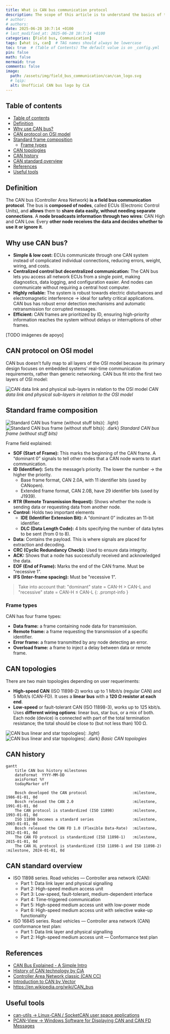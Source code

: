 ```yaml
---
title: What is CAN bus communication protocol
description: The scope of this article is to understand the basics of the classic CAN bus protocol.
# author:
# authors:
date: 2025-06-28 10:7:14 +0100
# last_modified_at: 2025-06-28 10:7:14 +0100
categories: [Field bus, Communication]
tags: [what is, can]  # TAG names should always be lowercase
toc: true  # (Table of Contents) The default value is on _config.yml
pin: false
math: false
mermaid: true
comments: false
image:
  path: /assets/img/field_bus_communication/can/can_logo.svg
  # lqip:
  alt: Unofficial CAN bus logo by CiA
---
```


## Table of contents

- [Table of contents](#table-of-contents)
- [Definition](#definition)
- [Why use CAN bus?](#why-use-can-bus)
- [CAN protocol on OSI model](#can-protocol-on-osi-model)
- [Standard frame composition](#standard-frame-composition)
  - [Frame types](#frame-types)
- [CAN topologies](#can-topologies)
- [CAN history](#can-history)
- [CAN standard overview](#can-standard-overview)
- [References](#references)
- [Useful tools](#useful-tools)

## Definition

The CAN bus (Controller Area Network) **is a field bus communication protocol**. The bus is **composed of nodes**, called ECUs (Electronic Control Units), and **allows** them to **share data easily, without needing separate connections**. A **node broadcasts information through two wires**: CAN High and CAN Low. Every **other node receives the data and decides whether to use it or ignore it**.

## Why use CAN bus?

- **Simple & low cost:** ECUs communicate through one CAN system instead of complicated individual connections, reducing errors, weight, wiring, and costs.
- **Centralized control but decentralized communication:** The CAN bus lets you access all network ECUs from a single point, making diagnostics, data logging, and configuration easier. And nodes can communicate without requiring a central host computer.
- **Highly reliable:** The system is robust towards electric disturbances and electromagnetic interference -> ideal for safety critical applications. CAN bus has robust error detection mechanisms and automatic retransmission for corrupted messages.
- **Efficient:** CAN frames are prioritized by ID, ensuring high-priority information reaches the system without delays or interruptions of other frames.

[TODO imágenes de apoyo]

## CAN protocol on OSI model

CAN bus doesn’t fully map to all layers of the OSI model because its primary design focuses on embedded systems' real-time communication requirements, rather than generic networking. CAN bus fit into the first two layers of OSI model:

![CAN data link and physical sub-layers in relation to the OSI model](/assets/img/field_bus_communication/can/can_osi_model.svg)
_CAN data link and physical sub-layers in relation to the OSI model_

## Standard frame composition

![Standard CAN bus frame (without stuff bits)](/assets/img/field_bus_communication/can/can_bus_frame_white_background.svg){: .light}
![Standard CAN bus frame (without stuff bits)](/assets/img/field_bus_communication/can/can_bus_frame_dark_background.svg){: .dark}
_Standard CAN bus frame (without stuff bits)_

Frame field explained:

- **SOF (Start of Frame):** This marks the beginning of the CAN frame. A “dominant 0” signals to tell other nodes that a CAN node wants to start communication.
- **ID (Identifier):** Sets the message’s priority. The lower the number -> the higher the priority.
  - Base frame format, CAN 2.0A, with 11 identifier bits (used by CANopen).
  - Extended frame format, CAN 2.0B, have 29 identifier bits (used by J1939).
- **RTR (Remote Transmission Request):** Shows whether the node is sending data or requesting data from another node.
- **Control:** Holds two important elements
  - **IDE (Identifier Extension Bit):** A “dominant 0” indicates an 11-bit identifier.
  - **DLC (Data Length Code):** 4 bits specifying the number of data bytes to be sent (from 0 to 8).
- **Data:** Contains the payload. This is where signals are placed for extraction and decoding.
- **CRC (Cyclic Redundancy Check):** Used to ensure data integrity.
- **ACK:** Shows that a node has successfully received and acknowledged the data.
- **EOF (End of Frame):** Marks the end of the CAN frame. Must be "recessive 1".
- **IFS (Inter-frame spacing):** Must be "recessive 1".

>Take into account that: "dominant" state = CAN-H > CAN-L and "recessive" state = CAN-H ≤ CAN-L
{: .prompt-info }

### Frame types

CAN has four frame types:

- **Data frame:** a frame containing node data for transmission.
- **Remote frame:** a frame requesting the transmission of a specific identifier.
- **Error frame:** a frame transmitted by any node detecting an error.
- **Overload frame:** a frame to inject a delay between data or remote frame.

## CAN topologies

There are two main topologies depending on user requeriments:

- **High-speed CAN** (ISO 11898-2) works up to 1 Mbit/s (regular CAN) and 5 Mbit/s (CAN-FD). It uses a **linear bus** with a **120 Ω resistor at each end**.
- **Low-speed** or fault-tolerant CAN (ISO 11898-3), works up to 125 kbit/s. Uses **different wiring options**: linear bus, star bus, or a mix of both. Each node (device) is connected with part of the total termination resistance; the total should be close to (but not less than) 100 Ω.

![CAN bus linear and star topologies](/assets/img/field_bus_communication/can/can_topologies_white_background.svg){: .light}
![CAN bus linear and star topologies](/assets/img/field_bus_communication/can/can_topologies_black_background.svg){: .dark}
_Basic CAN topologies_

## CAN history

```mermaid
gantt
    title CAN bus history milestones
    dateFormat  YYYY-MM-DD
    axisFormat %Y
    todayMarker off

    Bosch developed the CAN protocol                    :milestone, 1986-01-01, 0d
    Bosch released the CAN 2.0                          :milestone, 1991-01-01, 0d
    The CAN protocol is standardized (ISO 11898)        :milestone, 1993-01-01, 0d
    ISO 11898 becomes a standard series                 :milestone, 2003-01-01, 0d
    Bosch released the CAN FD 1.0 (Flexible Data-Rate)  :milestone, 2012-01-01, 0d
    The CAN FD protocol is standardized (ISO 11898-1)   :milestone, 2015-01-01, 0d
    The CAN XL protocol is standardized (ISO 11898-1 and ISO 11898-2)   :milestone, 2024-01-01, 0d
```

## CAN standard overview

- ISO 11898 series. Road vehicles — Controller area network (CAN):
  - Part 1: Data link layer and physical signalling
  - Part 2: High-speed medium access unit
  - Part 3: Low-speed, fault-tolerant, medium-dependent interface
  - Part 4: Time-triggered communication
  - Part 5: High-speed medium access unit with low-power mode
  - Part 6: High-speed medium access unit with selective wake-up functionality
- ISO 16845 series. Road vehicles — Controller area network (CAN) conformance test plan:
  - Part 1: Data link layer and physical signalling
  - Part 2: High-speed medium access unit — Conformance test plan

## References

- [CAN Bus Explained - A Simple Intro](https://www.csselectronics.com/pages/can-bus-simple-intro-tutorial)
- [History of CAN technology by CiA](https://www.can-cia.org/can-knowledge/history-of-can-technology)
- [Controller Area Network classic (CAN CC)](https://www.can-cia.org/can-knowledge/can-cc)
- [Introduction to CAN by Vector](https://elearning.vector.com/mod/page/view.php?id=333)
- <https://en.wikipedia.org/wiki/CAN_bus>

## Useful tools

- [can-utils -> Linux-CAN / SocketCAN user space applications](github.com/linux-can/can-utils)
- [PCAN-View -> Windows Software for Displaying CAN and CAN FD Messages](https://www.peak-system.com/PCAN-View.242.0.html?L=1)
